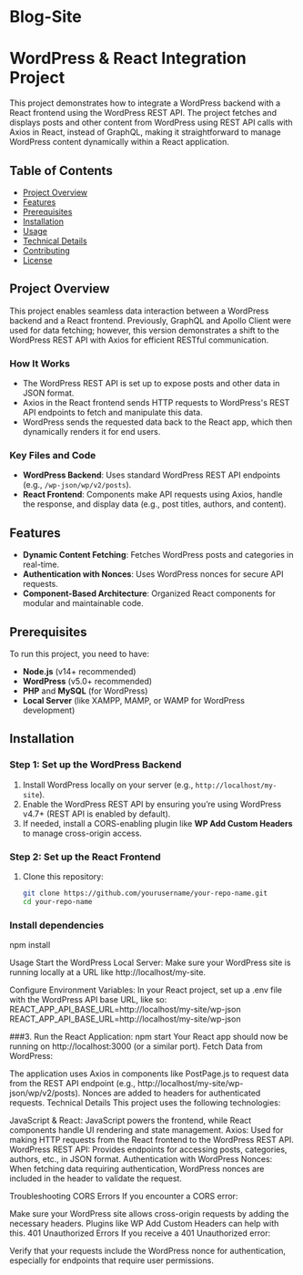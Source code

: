 # Blog-Site
# WordPress & React Integration Project

This project demonstrates how to integrate a WordPress backend with a React frontend using the WordPress REST API. The project fetches and displays posts and other content from WordPress using REST API calls with Axios in React, instead of GraphQL, making it straightforward to manage WordPress content dynamically within a React application.

## Table of Contents
- [Project Overview](#project-overview)
- [Features](#features)
- [Prerequisites](#prerequisites)
- [Installation](#installation)
- [Usage](#usage)
- [Technical Details](#technical-details)
- [Contributing](#contributing)
- [License](#license)

## Project Overview

This project enables seamless data interaction between a WordPress backend and a React frontend. Previously, GraphQL and Apollo Client were used for data fetching; however, this version demonstrates a shift to the WordPress REST API with Axios for efficient RESTful communication.

### How It Works
- The WordPress REST API is set up to expose posts and other data in JSON format.
- Axios in the React frontend sends HTTP requests to WordPress's REST API endpoints to fetch and manipulate this data.
- WordPress sends the requested data back to the React app, which then dynamically renders it for end users.

### Key Files and Code
- **WordPress Backend**: Uses standard WordPress REST API endpoints (e.g., `/wp-json/wp/v2/posts`).
- **React Frontend**: Components make API requests using Axios, handle the response, and display data (e.g., post titles, authors, and content).
  
## Features

- **Dynamic Content Fetching**: Fetches WordPress posts and categories in real-time.
- **Authentication with Nonces**: Uses WordPress nonces for secure API requests.
- **Component-Based Architecture**: Organized React components for modular and maintainable code.
  
## Prerequisites

To run this project, you need to have:
- **Node.js** (v14+ recommended)
- **WordPress** (v5.0+ recommended)
- **PHP** and **MySQL** (for WordPress)
- **Local Server** (like XAMPP, MAMP, or WAMP for WordPress development)

## Installation

### Step 1: Set up the WordPress Backend
1. Install WordPress locally on your server (e.g., `http://localhost/my-site`).
2. Enable the WordPress REST API by ensuring you’re using WordPress v4.7+ (REST API is enabled by default).
3. If needed, install a CORS-enabling plugin like **WP Add Custom Headers** to manage cross-origin access.

### Step 2: Set up the React Frontend
1. Clone this repository:
   ```bash
   git clone https://github.com/yourusername/your-repo-name.git
   cd your-repo-name
   
### Install dependencies
npm install

Usage
Start the WordPress Local Server: Make sure your WordPress site is running locally at a URL like http://localhost/my-site.

Configure Environment Variables: In your React project, set up a .env file with the WordPress API base URL, like so:
REACT_APP_API_BASE_URL=http://localhost/my-site/wp-json
REACT_APP_API_BASE_URL=http://localhost/my-site/wp-json

###3. Run the React Application:
npm start
Your React app should now be running on http://localhost:3000 (or a similar port).
Fetch Data from WordPress:

The application uses Axios in components like PostPage.js to request data from the REST API endpoint (e.g., http://localhost/my-site/wp-json/wp/v2/posts).
Nonces are added to headers for authenticated requests.
Technical Details
This project uses the following technologies:

JavaScript & React: JavaScript powers the frontend, while React components handle UI rendering and state management.
Axios: Used for making HTTP requests from the React frontend to the WordPress REST API.
WordPress REST API: Provides endpoints for accessing posts, categories, authors, etc., in JSON format.
Authentication with WordPress Nonces: When fetching data requiring authentication, WordPress nonces are included in the header to validate the request.

Troubleshooting
CORS Errors
If you encounter a CORS error:

Make sure your WordPress site allows cross-origin requests by adding the necessary headers. Plugins like WP Add Custom Headers can help with this.
401 Unauthorized Errors
If you receive a 401 Unauthorized error:

Verify that your requests include the WordPress nonce for authentication, especially for endpoints that require user permissions.
